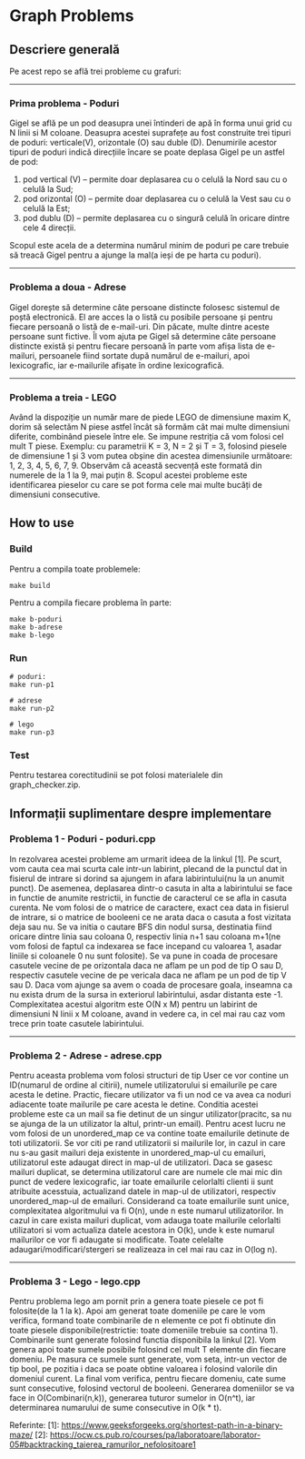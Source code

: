# Graph Problems


## Descriere generală
Pe acest repo se află trei probleme cu grafuri:

---

### Prima problema - Poduri
Gigel se află pe un pod deasupra unei întinderi de apă în forma unui grid cu N linii si M coloane. Deasupra acestei suprafețe au fost construite trei tipuri de poduri: verticale(V), orizontale (O) sau duble (D). Denumirile acestor tipuri de poduri indică direcțiile încare se poate deplasa Gigel pe un astfel de pod:

1. pod vertical (V) – permite doar deplasarea cu o celulă la Nord sau cu o celulă la
Sud;
2. pod orizontal (O) – permite doar deplasarea cu o celulă la Vest sau cu o celulă la
Est;
3. pod dublu (D) – permite deplasarea cu o singură celulă în oricare dintre cele 4 direcții.

Scopul este acela de a determina numărul minim de poduri pe care trebuie să treacă Gigel pentru a ajunge la mal(a ieși de pe harta cu poduri).

---

### Problema a doua - Adrese

Gigel dorește să determine câte persoane distincte folosesc sistemul de poștă electronică. El are acces la o listă cu posibile persoane și pentru fiecare persoană o listă de e-mail-uri. Din păcate, multe dintre aceste persoane sunt fictive.
Îl vom ajuta pe Gigel să determine câte persoane distincte există și pentru fiecare persoană în parte vom afișa lista de e-mailuri, persoanele fiind sortate după numărul de e-mailuri, apoi lexicografic, iar e-mailurile afișate în ordine lexicografică.

---

### Problema a treia - LEGO

Având la dispoziție un număr mare de piede LEGO de dimensiune maxim K, dorim să selectăm N piese astfel încât să formăm cât mai multe dimensiuni diferite, combinând piesele între ele. Se impune restriția că vom folosi cel mult T piese.
Exemplu: cu parametrii K = 3, N = 2 și T = 3, folosind piesele de dimensiune 1 și 3 vom putea obșine din acestea dimensiunile următoare: 1, 2, 3, 4, 5, 6, 7, 9. Observăm că această secvență este formată din numerele de la 1 la 9, mai puțin 8. Scopul acestei probleme este identificarea pieselor cu care se pot forma cele mai multe bucăți de dimensiuni consecutive. 



## How to use
### Build
Pentru a compila toate problemele:

    make build

Pentru a compila fiecare problema în parte:

    make b-poduri
    make b-adrese
    make b-lego

### Run

    # poduri:
    make run-p1 
    
    # adrese
    make run-p2

    # lego
    make run-p3


### Test
Pentru testarea corectitudinii se pot folosi materialele din graph_checker.zip.

## Informații suplimentare despre implementare
### Problema 1 - Poduri - poduri.cpp

In rezolvarea acestei probleme am urmarit ideea de la linkul [1]. Pe scurt, vom cauta cea mai scurta cale intr-un labirint, plecand de la punctul dat in fisierul de intrare si dorind sa ajungem in afara labirintului(nu la un anumit punct). De asemenea, deplasarea dintr-o casuta in alta a labirintului se face in functie de anumite restrictii, in functie de caracterul ce se afla in casuta curenta.
Ne vom folosi de o matrice de caractere, exact cea data in fisierul de intrare, si o matrice de booleeni ce ne arata daca o casuta a fost vizitata deja sau nu.
Se va initia o cautare BFS din nodul sursa, destinatia fiind oricare dintre linia sau coloana 0, respectiv linia n+1 sau coloana m+1(ne vom folosi de faptul ca indexarea se face incepand cu valoarea 1, asadar liniile si coloanele 0 nu sunt folosite).
Se va pune in coada de procesare casutele vecine de pe orizontala daca ne aflam pe un pod de tip O sau D, respectiv casutele vecine de pe vericala daca ne aflam pe un pod de tip V sau D.
Daca vom ajunge sa avem o coada de procesare goala, inseamna ca nu exista drum de la sursa in exteriorul labirintului, asdar distanta este -1.
Complexitatea acestui algoritm este O(N x M) pentru un labirint de dimensiuni N linii x M coloane, avand in vedere ca, in cel mai rau caz vom trece prin toate casutele labirintului.

---

### Problema 2 - Adrese - adrese.cpp
Pentru aceasta problema vom folosi structuri de tip User ce vor contine un ID(numarul de ordine al citirii), numele utilizatorului si emailurile pe care acesta le detine. Practic, fiecare utilizator va fi un nod ce va avea ca noduri adiacente toate mailurile pe care acesta le detine. Conditia acestei probleme este ca un mail sa fie detinut de un singur utilizator(pracitc, sa nu se ajunga de la un utilizator la altul, printr-un email). Pentru acest lucru ne vom folosi de un unordered_map ce va contine toate emailurile detinute de toti utilizatorii.
Se vor citi pe rand utilizatorii si mailurile lor, in cazul in care nu s-au gasit mailuri deja existente in unordered_map-ul cu emailuri, utilizatorul este adaugat direct in map-ul de utilizatori. Daca se gasesc mailuri duplicat, se determina utilizatorul care are numele cle mai mic din punct de vedere lexicografic, iar toate emailurile celorlalti clienti ii sunt atribuite acesstuia, actualizand datele in map-ul de utilizatori, respectiv unordered_map-ul de emailuri.
Considerand ca toate emailurile sunt unice, complexitatea algoritmului va fi O(n), unde n este numarul utilizatorilor. In cazul in care exista mailuri duplicat, vom adauga toate mailurile celorlalti utilizatori si vom actualiza datele acestora in O(k), unde k este numarul mailurilor ce vor fi adaugate si modificate. Toate celelalte adaugari/modificari/stergeri se realizeaza in cel mai rau caz in O(log n).

---

### Problema 3 - Lego - lego.cpp
Pentru problema lego am pornit prin a genera toate piesele ce pot fi folosite(de la 1 la k). Apoi am generat toate domeniile pe care le vom verifica, formand toate combinarile de n elemente ce pot fi obtinute din toate piesele disponibile(restrictie: toate domeniile trebuie sa contina 1). Combinarile sunt generate folosind functia  disponibila la linkul [2]. Vom genera apoi toate sumele posibile folosind cel mult T elemente din fiecare domeniu. Pe masura ce sumele sunt generate, vom seta, intr-un vector de tip bool, pe pozitia i daca se poate obtine valoarea i folosind valorile din domeniul curent. La final vom verifica, pentru fiecare domeniu, cate sume sunt consecutive, folosind vectorul de booleeni.
Generarea domeniilor se va face in O(Combinari(n,k)), generarea tuturor sumelor in O(n^t), iar determinarea numarului de sume consecutive in O(k * t).

Referinte:
    [1]: https://www.geeksforgeeks.org/shortest-path-in-a-binary-maze/
    [2]: https://ocw.cs.pub.ro/courses/pa/laboratoare/laborator-05#backtracking_taierea_ramurilor_nefolositoare1